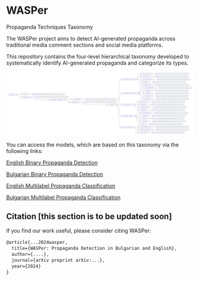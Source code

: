 # WASPer
Propaganda Techniques Taxonomy

The WASPer project aims to detect AI-generated propaganda across traditional media comment sections and social media platforms.

This repository contains the four-level hierarchical taxonomy developed to systematically identify AI-generated propaganda and categorize its types.

![Alt text](WASPer_taxonomy.png?raw=true)

You can access the models, which are based on this taxonomy via the following links:

[English Binary Propaganda Detection](https://huggingface.co/identrics/EN_propaganda_detector)

[Bulgarian Binary Propaganda Detection](https://huggingface.co/identrics/BG_propaganda_detector)

[English Multilabel Propaganda Classification](https://huggingface.co/identrics/EN_propaganda_classifier)

[Bulgarian Multilabel Propaganda Classification](https://huggingface.co/identrics/BG_propaganda_classifier)

## Citation \[this section is to be updated soon\]

If you find our work useful, please consider citing WASPer:

```
@article{...2024wasper,
  title={WASPer: Propaganda Detection in Bulgarian and English}, 
  author={....},
  journal={arXiv preprint arXiv:...},
  year={2024}
}
```

